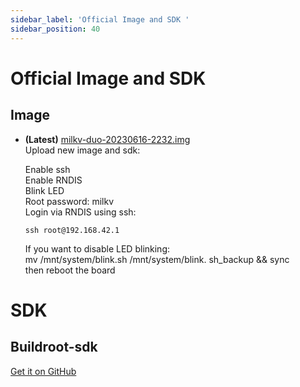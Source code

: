 ```yaml
---
sidebar_label: 'Official Image and SDK '
sidebar_position: 40
---
```

# Official Image and SDK
## Image
- **(Latest)** [milkv-duo-20230616-2232.img](https://github.com/milkv-duo/milkv-duo-buildroot-sdk/releases/tag/20230616)  
    Upload new image and sdk:

    Enable ssh  
    Enable RNDIS  
    Blink LED  
    Root password: milkv  
    Login via RNDIS using ssh:  
    ~~~
    ssh root@192.168.42.1  
    ~~~
    If you want to disable LED blinking:  
    mv /mnt/system/blink.sh /mnt/system/blink.  sh_backup && sync  
    then reboot the board  

# SDK
## Buildroot-sdk

  [Get it on GitHub](https://github.com/milkv-duo/milkv-duo-buildroot-sdk)

